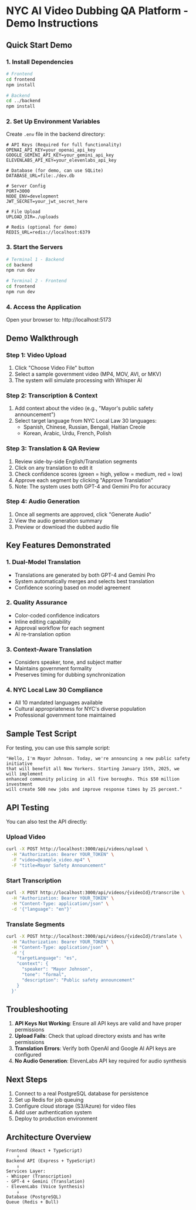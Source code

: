 # NYC AI Video Dubbing QA Platform - Demo Instructions

## Quick Start Demo

### 1. Install Dependencies

```bash
# Frontend
cd frontend
npm install

# Backend
cd ../backend
npm install
```

### 2. Set Up Environment Variables

Create `.env` file in the backend directory:

```env
# API Keys (Required for full functionality)
OPENAI_API_KEY=your_openai_api_key
GOOGLE_GEMINI_API_KEY=your_gemini_api_key
ELEVENLABS_API_KEY=your_elevenlabs_api_key

# Database (for demo, can use SQLite)
DATABASE_URL=file:./dev.db

# Server Config
PORT=3000
NODE_ENV=development
JWT_SECRET=your_jwt_secret_here

# File Upload
UPLOAD_DIR=./uploads

# Redis (optional for demo)
REDIS_URL=redis://localhost:6379
```

### 3. Start the Servers

```bash
# Terminal 1 - Backend
cd backend
npm run dev

# Terminal 2 - Frontend
cd frontend
npm run dev
```

### 4. Access the Application

Open your browser to: http://localhost:5173

## Demo Walkthrough

### Step 1: Video Upload
1. Click "Choose Video File" button
2. Select a sample government video (MP4, MOV, AVI, or MKV)
3. The system will simulate processing with Whisper AI

### Step 2: Transcription & Context
1. Add context about the video (e.g., "Mayor's public safety announcement")
2. Select target language from NYC Local Law 30 languages:
   - Spanish, Chinese, Russian, Bengali, Haitian Creole
   - Korean, Arabic, Urdu, French, Polish

### Step 3: Translation & QA Review
1. Review side-by-side English/Translation segments
2. Click on any translation to edit it
3. Check confidence scores (green = high, yellow = medium, red = low)
4. Approve each segment by clicking "Approve Translation"
5. Note: The system uses both GPT-4 and Gemini Pro for accuracy

### Step 4: Audio Generation
1. Once all segments are approved, click "Generate Audio"
2. View the audio generation summary
3. Preview or download the dubbed audio file

## Key Features Demonstrated

### 1. **Dual-Model Translation**
- Translations are generated by both GPT-4 and Gemini Pro
- System automatically merges and selects best translation
- Confidence scoring based on model agreement

### 2. **Quality Assurance**
- Color-coded confidence indicators
- Inline editing capability
- Approval workflow for each segment
- AI re-translation option

### 3. **Context-Aware Translation**
- Considers speaker, tone, and subject matter
- Maintains government formality
- Preserves timing for dubbing synchronization

### 4. **NYC Local Law 30 Compliance**
- All 10 mandated languages available
- Cultural appropriateness for NYC's diverse population
- Professional government tone maintained

## Sample Test Script

For testing, you can use this sample script:

```
"Hello, I'm Mayor Johnson. Today, we're announcing a new public safety initiative 
that will benefit all New Yorkers. Starting January 15th, 2025, we will implement 
enhanced community policing in all five boroughs. This $50 million investment 
will create 500 new jobs and improve response times by 25 percent."
```

## API Testing

You can also test the API directly:

### Upload Video
```bash
curl -X POST http://localhost:3000/api/videos/upload \
  -H "Authorization: Bearer YOUR_TOKEN" \
  -F "video=@sample_video.mp4" \
  -F "title=Mayor Safety Announcement"
```

### Start Transcription
```bash
curl -X POST http://localhost:3000/api/videos/{videoId}/transcribe \
  -H "Authorization: Bearer YOUR_TOKEN" \
  -H "Content-Type: application/json" \
  -d '{"language": "en"}'
```

### Translate Segments
```bash
curl -X POST http://localhost:3000/api/videos/{videoId}/translate \
  -H "Authorization: Bearer YOUR_TOKEN" \
  -H "Content-Type: application/json" \
  -d '{
    "targetLanguage": "es",
    "context": {
      "speaker": "Mayor Johnson",
      "tone": "formal",
      "description": "Public safety announcement"
    }
  }'
```

## Troubleshooting

1. **API Keys Not Working**: Ensure all API keys are valid and have proper permissions
2. **Upload Fails**: Check that upload directory exists and has write permissions
3. **Translation Errors**: Verify both OpenAI and Google AI API keys are configured
4. **No Audio Generation**: ElevenLabs API key required for audio synthesis

## Next Steps

1. Connect to a real PostgreSQL database for persistence
2. Set up Redis for job queuing
3. Configure cloud storage (S3/Azure) for video files
4. Add user authentication system
5. Deploy to production environment

## Architecture Overview

```
Frontend (React + TypeScript)
    ↓
Backend API (Express + TypeScript)
    ↓
Services Layer:
- Whisper (Transcription)
- GPT-4 + Gemini (Translation)
- ElevenLabs (Voice Synthesis)
    ↓
Database (PostgreSQL)
Queue (Redis + Bull)
```